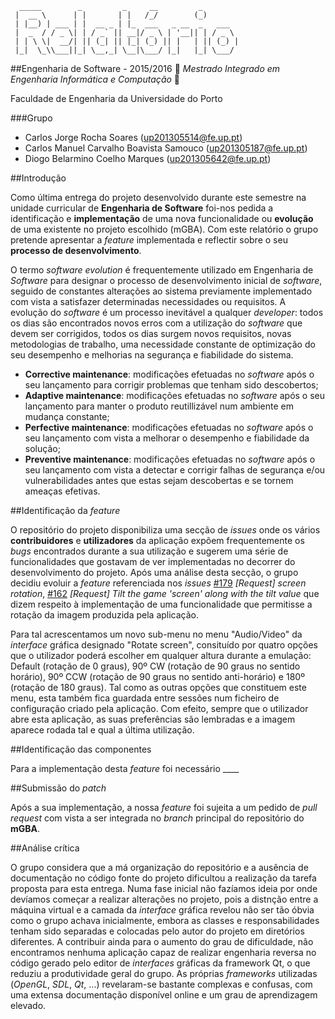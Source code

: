 ```
  _____        _         _     __         _        
 |  __ \      | |       | |   /_/        (_)       
 | |__) | ___ | |  __ _ | |_  ___   _ __  _   ___  
 |  _  / / _ \| | / _` || __|/ _ \ | '__|| | / _ \ 
 | | \ \|  __/| || (_| || |_| (_) || |   | || (_) |
 |_|  \_\\___||_| \__,_| \__|\___/ |_|   |_| \___/ 
 ```
##Engenharia de Software - 2015/2016
:floppy_disk:  *Mestrado Integrado em Engenharia Informática e Computação*   :floppy_disk:

Faculdade de Engenharia da Universidade do Porto

###Grupo
* Carlos Jorge Rocha Soares (up201305514@fe.up.pt)
* Carlos Manuel Carvalho Boavista Samouco (up201305187@fe.up.pt)
* Diogo Belarmino Coelho Marques (up201305642@fe.up.pt)

##Introdução

Como última entrega do projeto desenvolvido durante este semestre na unidade curricular de **Engenharia de Software** foi-nos pedida a identificação e **implementação** de uma nova funcionalidade ou **evolução** de uma existente no projeto escolhido (mGBA). Com este relatório o grupo pretende apresentar a *feature* implementada e reflectir sobre o seu **processo de desenvolvimento**.

O termo *software evolution* é frequentemente utilizado em Engenharia de *Software* para designar o processo de desenvolvimento inicial de *software*, seguido de constantes alterações ao sistema previamente implementado com vista a satisfazer determinadas necessidades ou requisitos. A evolução do *software* é um processo inevitável a qualquer *developer*: todos os dias são encontrados novos erros com a utilização do *software* que devem ser corrigidos, todos os dias surgem novos requisitos, novas metodologias de trabalho, uma necessidade constante de optimização do seu desempenho e melhorias na segurança e fiabilidade do sistema. 

- **Corrective maintenance**: modificações efetuadas no *software* após o seu lançamento para corrigir problemas que tenham sido descobertos;
- **Adaptive maintenance**: modificações efetuadas no *software* após o seu lançamento para manter o produto reutillizável num ambiente em mudança constante;
- **Perfective maintenance**: modificações efetuadas no *software* após o seu lançamento com vista a melhorar o desempenho e fiabilidade da solução;
- **Preventive maintenance**: modificações efetuadas no *software* após o seu lançamento com vista a detectar e corrigir falhas de segurança e/ou vulnerabilidades antes que estas sejam descobertas e se tornem ameaças efetivas.

##Identificação da *feature*

O repositório do projeto disponibiliza uma secção de *issues* onde os vários **contribuidores** e **utilizadores** da aplicação expõem frequentemente os *bugs* encontrados durante a sua utilização e sugerem uma série de funcionalidades que gostavam de ver implementadas no decorrer do desenvolvimento do projeto. Após uma análise desta secção, o grupo decidiu evoluir a *feature* referenciada nos *issues* [#179](https://github.com/mgba-emu/mgba/issues/179) *[Request] screen rotation*, [#162](https://github.com/mgba-emu/mgba/issues/162) *[Request] Tilt the game 'screen' along with the tilt value* que dizem respeito à implementação de uma funcionalidade que permitisse a rotação da imagem produzida pela aplicação.

Para tal acrescentamos um novo sub-menu no menu "Audio/Video" da *interface* gráfica designado "Rotate screen", consituído por quatro opções que o utilizador poderá escolher em qualquer altura durante a emulação: Default (rotação de 0 graus), 90º CW (rotação de 90 graus no sentido horário), 90º CCW (rotação de 90 graus no sentido anti-horário) e 180º (rotação de 180 graus). Tal como as outras opções que constituem este menu, esta também fica guardada entre sessões num ficheiro de configuração criado pela aplicação. Com efeito, sempre que o utilizador abre esta aplicação, as suas preferências são lembradas e a imagem aparece rodada tal e qual a última utilização.

##Identificação das componentes

Para a implementação desta *feature* foi necessário ____

##Submissão do *patch*

Após a sua implementação, a nossa *feature* foi sujeita a um pedido de *pull request* com vista a ser integrada no *branch* principal do repositório do **mGBA**.

##Análise crítica

O grupo considera que a má organização do repositório e a ausência de documentação no código fonte do projeto dificultou a realização da tarefa proposta para esta entrega. Numa fase inicial não fazíamos ideia por onde devíamos começar a realizar alterações no projeto, pois a distnção entre a máquina virtual e a camada da *interface* gráfica revelou não ser tão óbvia como o grupo achava inicialmente, embora as classes e responsabilidades tenham sido separadas e colocadas pelo autor do projeto em diretórios diferentes. A contribuir ainda para o aumento do grau de dificuldade, não encontramos nenhuma aplicação capaz de realizar engenharia reversa no código gerado pelo editor de *interfaces* gráficas da framework Qt, o que reduziu a produtividade geral do grupo. As próprias *frameworks* utilizadas (*OpenGL*, *SDL*, *Qt*, ...) revelaram-se bastante complexas e confusas, com uma extensa documentação disponível online e um grau de aprendizagem elevado.
